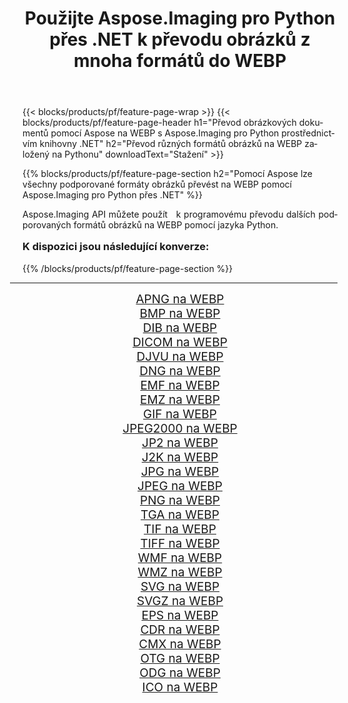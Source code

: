 ﻿---
title: Použijte Aspose.Imaging pro Python přes .NET k převodu obrázků z mnoha formátů do WEBP 
weight: 3920
url: /cs/python-net/conversion/to/webp/ 
lang: cs
langdirlevel: 2
locales: zh-hans,ja,it,ru,de,es,fr,nl,id,lt,pl,pt,vi,tr,ko,zh-hant,ar,hi,th,sv,cs,uk,he
description: Aspose.Imaging pro Python přes knihovnu .NET můžete použít k převodu z různých formátů do WEBP
---

{{< blocks/products/pf/feature-page-wrap >}}
{{< blocks/products/pf/feature-page-header h1="Převod obrázkových dokumentů pomocí Aspose na WEBP s Aspose.Imaging pro Python prostřednictvím knihovny .NET" h2="Převod různých formátů obrázků na WEBP založený na Pythonu" downloadText="Stažení" >}}


{{% blocks/products/pf/feature-page-section  h2="Pomocí Aspose lze všechny podporované formáty obrázků převést na WEBP pomocí Aspose.Imaging pro Python přes .NET" %}}
<p align=justify>Aspose.Imaging API můžete použít   k programovému převodu dalších podporovaných formátů obrázků na WEBP pomocí jazyka Python.</p>
<h3 style="margin-top:16px;">
K dispozici jsou následující konverze:
</h3>
{{% /blocks/products/pf/feature-page-section %}}
<div class="container-fluid productfamilypage bg-gray">
    <div class="convertypes bg-gray agp-content section">
        <div class="container">
		<hr style="margin-left:-20px;"/>
		<div class="row other-converters" style="gap: 10px;font-size: 19px;text-align:center;">
		    <div class='col-md-3 other-converter remove-lp remove-rp'><a href="/imaging/cs/python-net/conversion/apng-to-webp/" style="padding:15px;">APNG na WEBP</a></div>
<div class='col-md-3 other-converter remove-lp remove-rp'><a href="/imaging/cs/python-net/conversion/bmp-to-webp/" style="padding:15px;">BMP na WEBP</a></div>
<div class='col-md-3 other-converter remove-lp remove-rp'><a href="/imaging/cs/python-net/conversion/dib-to-webp/" style="padding:15px;">DIB na WEBP</a></div>
<div class='col-md-3 other-converter remove-lp remove-rp'><a href="/imaging/cs/python-net/conversion/dicom-to-webp/" style="padding:15px;">DICOM na WEBP</a></div>
<div class='col-md-3 other-converter remove-lp remove-rp'><a href="/imaging/cs/python-net/conversion/djvu-to-webp/" style="padding:15px;">DJVU na WEBP</a></div>
<div class='col-md-3 other-converter remove-lp remove-rp'><a href="/imaging/cs/python-net/conversion/dng-to-webp/" style="padding:15px;">DNG na WEBP</a></div>
<div class='col-md-3 other-converter remove-lp remove-rp'><a href="/imaging/cs/python-net/conversion/emf-to-webp/" style="padding:15px;">EMF na WEBP</a></div>
<div class='col-md-3 other-converter remove-lp remove-rp'><a href="/imaging/cs/python-net/conversion/emz-to-webp/" style="padding:15px;">EMZ na WEBP</a></div>
<div class='col-md-3 other-converter remove-lp remove-rp'><a href="/imaging/cs/python-net/conversion/gif-to-webp/" style="padding:15px;">GIF na WEBP</a></div>
<div class='col-md-3 other-converter remove-lp remove-rp'><a href="/imaging/cs/python-net/conversion/jpeg2000-to-webp/" style="padding:15px;">JPEG2000 na WEBP</a></div>
<div class='col-md-3 other-converter remove-lp remove-rp'><a href="/imaging/cs/python-net/conversion/jp2-to-webp/" style="padding:15px;">JP2 na WEBP</a></div>
<div class='col-md-3 other-converter remove-lp remove-rp'><a href="/imaging/cs/python-net/conversion/j2k-to-webp/" style="padding:15px;">J2K na WEBP</a></div>
<div class='col-md-3 other-converter remove-lp remove-rp'><a href="/imaging/cs/python-net/conversion/jpg-to-webp/" style="padding:15px;">JPG na WEBP</a></div>
<div class='col-md-3 other-converter remove-lp remove-rp'><a href="/imaging/cs/python-net/conversion/jpeg-to-webp/" style="padding:15px;">JPEG na WEBP</a></div>
<div class='col-md-3 other-converter remove-lp remove-rp'><a href="/imaging/cs/python-net/conversion/png-to-webp/" style="padding:15px;">PNG na WEBP</a></div>
<div class='col-md-3 other-converter remove-lp remove-rp'><a href="/imaging/cs/python-net/conversion/tga-to-webp/" style="padding:15px;">TGA na WEBP</a></div>
<div class='col-md-3 other-converter remove-lp remove-rp'><a href="/imaging/cs/python-net/conversion/tif-to-webp/" style="padding:15px;">TIF na WEBP</a></div>
<div class='col-md-3 other-converter remove-lp remove-rp'><a href="/imaging/cs/python-net/conversion/tiff-to-webp/" style="padding:15px;">TIFF na WEBP</a></div>
<div class='col-md-3 other-converter remove-lp remove-rp'><a href="/imaging/cs/python-net/conversion/wmf-to-webp/" style="padding:15px;">WMF na WEBP</a></div>
<div class='col-md-3 other-converter remove-lp remove-rp'><a href="/imaging/cs/python-net/conversion/wmz-to-webp/" style="padding:15px;">WMZ na WEBP</a></div>
<div class='col-md-3 other-converter remove-lp remove-rp'><a href="/imaging/cs/python-net/conversion/svg-to-webp/" style="padding:15px;">SVG na WEBP</a></div>
<div class='col-md-3 other-converter remove-lp remove-rp'><a href="/imaging/cs/python-net/conversion/svgz-to-webp/" style="padding:15px;">SVGZ na WEBP</a></div>
<div class='col-md-3 other-converter remove-lp remove-rp'><a href="/imaging/cs/python-net/conversion/eps-to-webp/" style="padding:15px;">EPS na WEBP</a></div>
<div class='col-md-3 other-converter remove-lp remove-rp'><a href="/imaging/cs/python-net/conversion/cdr-to-webp/" style="padding:15px;">CDR na WEBP</a></div>
<div class='col-md-3 other-converter remove-lp remove-rp'><a href="/imaging/cs/python-net/conversion/cmx-to-webp/" style="padding:15px;">CMX na WEBP</a></div>
<div class='col-md-3 other-converter remove-lp remove-rp'><a href="/imaging/cs/python-net/conversion/otg-to-webp/" style="padding:15px;">OTG na WEBP</a></div>
<div class='col-md-3 other-converter remove-lp remove-rp'><a href="/imaging/cs/python-net/conversion/odg-to-webp/" style="padding:15px;">ODG na WEBP</a></div>
<div class='col-md-3 other-converter remove-lp remove-rp'><a href="/imaging/cs/python-net/conversion/ico-to-webp/" style="padding:15px;">ICO na WEBP</a></div>
                </div>
        </div>
    </div>
</div>
<br/>

